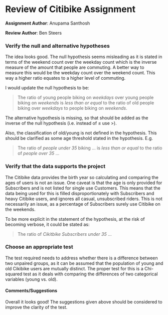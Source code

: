 # Review of Citibike Assignment
**Assignment Author**: Anupama Santhosh

**Review Author**: Ben Steers

### Verify the null and alternative hypotheses
The idea looks good. The null hypothesis seems misleading as it is stated in terms of the weekend count over the weekday count which is the inverse measure of the amount that people are commuting. A better way to measure this would be the weekday count over the weekend count. This way a higher ratio equates to a higher level of commuting.

I would update the null hypothesis to be:
> The ratio of young people biking on *weekdays* over young people biking on *weekends* is *less than or equal* to the ratio of old people biking over *weekdays* to people biking on *weekends*.

The alternative hypothesis is missing, so that should be added as the inverse of the null hypothesis (i.e. instead of $\leq$ use $>$).

Also, the classification of old/young is not defined in the hypothesis. This should be clarified as some age threshold stated in the hypothesis.
E.g.
> The ratio of *people under 35* biking ... is *less than or equal* to the ratio of *people over 35* ...

### Verify that the data supports the project
The Citibike data provides the birth year so calculating and comparing the ages of users is not an issue. One caveat is that the age is only provided for Subscribers and is not listed for single use Customers. This means that the data being used for this is filled disproportionately with Subscribers and heavy Citibike users, and ignores all casual, unsubscribed riders. This is not necessarily an issue, as a percentage of Subscribers surely use Citibike on the weekends.

To be more explicit in the statement of the hypothesis, at the risk of becoming verbose, it could be stated as:
> The ratio of *Cikitbike Subscribers under 35* ...

### Choose an appropriate test
The test required needs to address whether there is a difference between two unpaired groups, as it can be assumed that the population of young and old Cikibike users are mutually distinct. The proper test for this is a Chi-squared test as it deals with comparing the differences of two categorical variables (young vs. old).

#### Comments/Suggestions
Overall it looks good! The suggestions given above should be considered to improve the clarity of the test. 